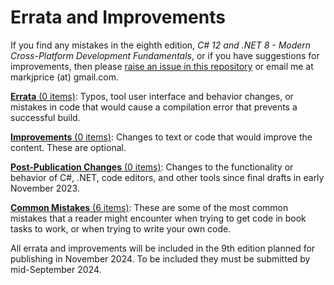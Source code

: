 # Errata and Improvements

If you find any mistakes in the eighth edition, *C# 12 and .NET 8 - Modern Cross-Platform Development Fundamentals*, or if you have suggestions for improvements, then please [raise an issue in this repository](https://github.com/markjprice/cs12dotnet8/issues) or email me at markjprice (at) gmail.com.

[**Errata** (0 items)](errata.md): Typos, tool user interface and behavior changes, or mistakes in code that would cause a compilation error that prevents a successful build.

[**Improvements** (0 items)](improvements.md): Changes to text or code that would improve the content. These are optional.

[**Post-Publication Changes** (0 items)](changes.md): Changes to the functionality or behavior of C#, .NET, code editors, and other tools since final drafts in early November 2023.

[**Common Mistakes** (6 items)](common-mistakes.md): These are some of the most common mistakes that a reader might encounter when trying to get code in book tasks to work, or when trying to write your own code. 

All errata and improvements will be included in the 9th edition planned for publishing in November 2024. To be included they must be submitted by mid-September 2024.
